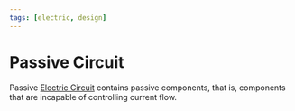 ```yaml
---
tags: [electric, design]
---
```


# Passive Circuit

Passive [Electric Circuit](202409101454.md) contains passive components, that
is, components that are incapable of controlling current flow.
